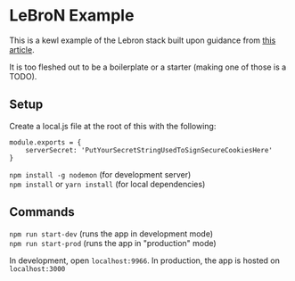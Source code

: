 # LeBroN Example

This is a kewl example of the Lebron stack built upon guidance from
[this article](https://github.com/yoshuawuyts/tiny-guide-to-non-fancy-node).

It is too fleshed out to be a boilerplate or a starter (making one of those is
a TODO).

## Setup

Create a local.js file at the root of this with the following:

```
module.exports = {
	serverSecret: 'PutYourSecretStringUsedToSignSecureCookiesHere'
}
```

`npm install -g nodemon` (for development server)  
`npm install` or `yarn install` (for local dependencies)  

## Commands

`npm run start-dev` (runs the app in development mode)  
`npm run start-prod` (runs the app in "production" mode)  

In development, open `localhost:9966`. In production, the app is hosted on `localhost:3000`
